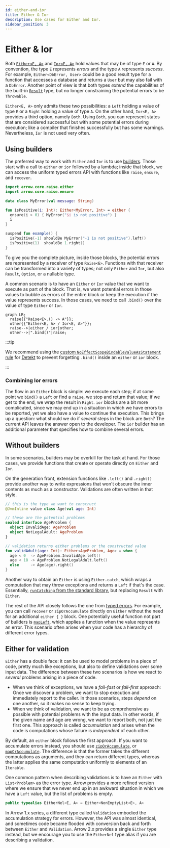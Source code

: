 ```yaml
---
id: either-and-ior
title: Either & Ior
description: Use cases for Either and Ior.
sidebar_position: 3
---
```


# Either & Ior

<!--- TEST_NAME EitherIorKnitTest -->

<!--- INCLUDE .*
import io.kotest.matchers.shouldBe
import arrow.core.left
import arrow.core.right
import arrow.core.Either
-->

Both [`Either<E, A>`](https://arrow-kt.github.io/arrow/arrow-core/arrow.core/-either/index.html)
and [`Ior<E, A>`](https://arrow-kt.github.io/arrow/arrow-core/arrow.core/-ior/index.html)
hold values that may be of type `E` or `A`.
By convention, the type `E` represents _errors_ and the type `A` represents
_success_. For example, `Either<DbError, User>` could be a good result type for
a function that accesses a database and returns a `User` but may also fail
with a `DbError`. Another point of view is that both types _extend_ the capabilities
of the built-in [`Result`](https://kotlinlang.org/api/latest/jvm/stdlib/kotlin/-result/) 
type, but no longer constraining the potential errors to be `Throwable`.

`Either<E, A>` only admits these two possibilities: a `Left` holding a value of
type `E` or a `Right` holding a value of type `A`. On the other hand, `Ior<E, A>`
provides a third option, namely `Both`. Using `Both`, you can represent states 
that are considered successful but with some potential errors during execution;
like a compiler that finishes successfully but has some warnings. Nevertheless,
`Ior` is not used very often.

## Using builders

The preferred way to work with `Either` and `Ior` is to use [builders](../../typed-errors/).
Those start with a call to `either` or `ior` followed by a lambda; inside that
block, we can access the uniform typed errors API with functions like `raise`,
`ensure`, and `recover`.

```kotlin
import arrow.core.raise.either
import arrow.core.raise.ensure

data class MyError(val message: String)

fun isPositive(i: Int): Either<MyError, Int> = either {
  ensure(i > 0) { MyError("$i is not positive") }
  i
}

suspend fun example() {
  isPositive(-1) shouldBe MyError("-1 is not positive").left()
  isPositive(1)  shouldBe 1.right()
}
```
<!--- KNIT example-either-ior-01.kt -->
<!--- TEST assert -->

To give you the complete picture, inside those blocks, the potential errors are
represented by a receiver of type `Raise<E>`. Functions with that receiver can
be transformed into a variety of types; not only `Either` and `Ior`, but also
`Result`, `Option`, or a nullable type.

A common scenario is to have an `Either` or `Ior` value that we want to execute
as part of the block. That is, we want potential errors in those values to bubble
as errors of the entire block or keep the execution if the value represents
success. In those cases, we need to call `.bind()` over the value of type `Either`
or `Ior`.

```mermaid
graph LR;
  raise{{"Raise<E>.() -> A"}};
  other{{"Either<E, A> / Ior<E, A>"}};
  raise-->|either / ior|other;
  other-->|".bind()"|raise;
```

:::tip

We recommend using the [custom `NoEffectScopeBindableValueAsStatement` rule](https://github.com/woltapp/arrow-detekt-rules#noeffectscopebindablevalueasstatement)
for [Detekt](https://detekt.dev/) to prevent forgetting `.bind()` inside
an `either` or `ior` block.

:::

### Combining Ior errors

The flow in an `Either` block is simple: we execute each step; if at some point
we `bind()` a `Left` or find a `raise`, we stop and return that value; if we get
to the end, we wrap the result in `Right`. `ior` blocks are a bit more complicated,
since we may end up in a situation in which we have errors to be reported, yet
we also have a value to continue the execution. This brings up a question: what
should we do if _several_ steps in the block are `Both`? The current API leaves
the answer open to the developer. The `ior` builder has
an additional parameter that specifies how to combine several errors.

## Without builders

In some scenarios, builders may be overkill for the task at hand. For those cases,
we provide functions that create or operate directly on `Either` and `Ior`.

On the generation front, extension functions like `.left()` and `.right()`
provide another way to write expressions that won't obscure the inner contents
as much as a constructor. Validations are often written in that style.

```kotlin
// this is the type we want to construct
@JvmInline value class Age(val age: Int)

// these are the potential problems
sealed interface AgeProblem {
  object InvalidAge: AgeProblem
  object NotLegalAdult: AgeProblem
}

// validation returns either problems or the constructed value
fun validAdult(age: Int): Either<AgeProblem, Age> = when {
  age < 0  -> AgeProblem.InvalidAge.left()
  age < 18 -> AgeProblem.NotLegalAdult.left()
  else     -> Age(age).right()
}
```
<!--- KNIT example-either-ior-02.kt -->

Another way to obtain an `Either` is using `Either.catch`, which wraps a
computation that may throw exceptions and returns a `Left` if that's the case.
Essentially, [`runCatching` from the standard library](https://kotlinlang.org/api/latest/jvm/stdlib/kotlin/run-catching.html),
but replacing `Result` with `Either`.

The rest of the API closely follows the one from [typed errors](../../typed-errors/).
For example, you can call `recover` or `zipOrAccumulate` directly on `Either`
without the need for an additional `either { }` block. One potentially useful
function not part of builders is [`mapLeft`](https://arrow-kt.github.io/arrow/arrow-core/arrow.core/-either/map-left.html), 
which applies a function when the value represents an error. This scenario often
arises when your code has a hierarchy of different error types.

## Either for validation

`Either` has a double face: it can be used to model problems in a piece of code,
pretty much like exceptions, but also to define validations over some input data.
The difference between these two scenarios is how we react to _several_ problems
arising in a piece of code.

- When we think of exceptions, we have a _fail-fast_ or _fail-first_ approach:
  Once we discover a problem, we want to stop execution and immediately report
  to the caller. In those scenarios, steps _depend_ on one another, so it makes
  no sense to keep trying.
- When we think of validation, we want to be as comprehensive as possible with
  potential problems with the input data. In other words, if the given name
    and age are wrong, we want to report both, not just the first one.
  This approach is called _accumulation_ and arises when the code is computations
  whose failure is _independent_ of each other.

By default, an `either` block follows the first approach. If you want to accumulate
errors instead, you should use [`zipOrAccumulate`](https://arrow-kt.github.io/arrow/arrow-core/arrow.core/-either/-companion/zip-or-accumulate.html),
or [`mapOrAccumulate`](https://arrow-kt.github.io/arrow/arrow-core/arrow.core/map-or-accumulate.html).
The difference is that the former takes the different computations as arguments,
and they can return different types, whereas the latter applies the same computation
uniformly to elements of an `Iterable`.

One common pattern when describing validations is to have an `Either` with
`List<Problem>` as the error type. Arrow provides a more refined version
where we ensure that we never end up in an awkward situation in which we have
a `Left` value, but the list of problems is empty.

```kotlin
public typealias EitherNel<E, A> = Either<NonEmptyList<E>, A>
```

In Arrow 1.x series, a different type called `Validation` embodied
the accumulation strategy for errors. However, the API was almost identical, and
sometimes code became flooded with conversion back and forth between `Either` and `Validation`.
Arrow 2.x provides a single `Either` type instead, but we encourage you to use
the `EitherNel` type alias if you are describing a validation.
